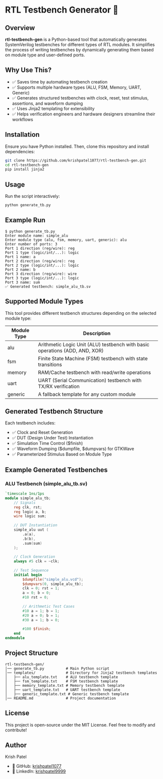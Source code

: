 # RTL Testbench Generator 🚀

## Overview
**rtl-testbench-gen** is a Python-based tool that automatically generates SystemVerilog testbenches for different types of RTL modules. It simplifies the process of writing testbenches by dynamically generating them based on module type and user-defined ports.

## Why Use This?
- ✅ Saves time by automating testbench creation
- ✅ Supports multiple hardware types (ALU, FSM, Memory, UART, Generic)
- ✅ Generates structured testbenches with clock, reset, test stimulus, assertions, and waveform dumping
- ✅ Uses Jinja2 templating for extensibility
- ✅ Helps verification engineers and hardware designers streamline their workflows

## Installation
Ensure you have Python installed. Then, clone this repository and install dependencies:

```bash
git clone https://github.com/krishpatel1077/rtl-testbench-gen.git
cd rtl-testbench-gen
pip install jinja2
```

## Usage
Run the script interactively:

```bash
python generate_tb.py
```

## Example Run

```
$ python generate_tb.py
Enter module name: simple_alu
Enter module type (alu, fsm, memory, uart, generic): alu
Enter number of ports: 3
Port 1 direction (reg/wire): reg
Port 1 type (logic/int/...): logic
Port 1 name: a
Port 2 direction (reg/wire): reg
Port 2 type (logic/int/...): logic
Port 2 name: b
Port 3 direction (reg/wire): wire
Port 3 type (logic/int/...): logic
Port 3 name: sum
✅ Generated testbench: simple_alu_tb.sv
```

## Supported Module Types

This tool provides different testbench structures depending on the selected module type:

| Module Type | Description |
|-------------|-------------|
| alu | Arithmetic Logic Unit (ALU) testbench with basic operations (ADD, AND, XOR) |
| fsm | Finite State Machine (FSM) testbench with state transitions |
| memory | RAM/Cache testbench with read/write operations |
| uart | UART (Serial Communication) testbench with TX/RX verification |
| generic | A fallback template for any custom module |

## Generated Testbench Structure

Each testbench includes:
- ✅ Clock and Reset Generation
- ✅ DUT (Design Under Test) Instantiation
- ✅ Simulation Time Control ($finish)
- ✅ Waveform Dumping ($dumpfile, $dumpvars) for GTKWave
- ✅ Parameterized Stimulus Based on Module Type

## Example Generated Testbenches

### ALU Testbench (simple_alu_tb.sv)

```verilog
`timescale 1ns/1ps
module simple_alu_tb;
    // Signals
    reg clk, rst;
    reg logic a, b;
    wire logic sum;
    
    // DUT Instantiation
    simple_alu uut (
        .a(a),
        .b(b),
        .sum(sum)
    );
    
    // Clock Generation
    always #5 clk = ~clk;
    
    // Test Sequence
    initial begin
        $dumpfile("simple_alu.vcd");
        $dumpvars(0, simple_alu_tb);
        clk = 0; rst = 1;
        a = 0; b = 0;
        #10 rst = 0;
        
        // Arithmetic Test Cases
        #10 a = 1; b = 1;
        #20 a = 0; b = 1;
        #30 a = 1; b = 0;
        
        #100 $finish;
    end
endmodule
```

## Project Structure

```
rtl-testbench-gen/
│── generate_tb.py          # Main Python script
│── templates/              # Directory for Jinja2 testbench templates
│   ├── alu_template.txt    # ALU testbench template
│   ├── fsm_template.txt    # FSM testbench template
│   ├── memory_template.txt # Memory testbench template
│   ├── uart_template.txt   # UART testbench template
│   ├── generic_template.txt # Generic testbench template
│── README.md               # Project documentation
```

## License
This project is open-source under the MIT License. Feel free to modify and contribute!

## Author
Krish Patel
- 🔗 GitHub: [krishpatel1077](https://github.com/krishpatel1077)
- 🔗 LinkedIn: [krishpatel9999](https://linkedin.com/in/krishpatel9999)
